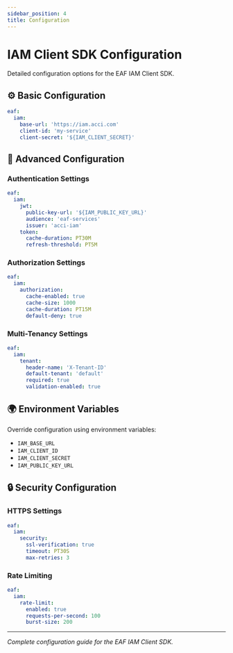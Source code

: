 ```yaml
---
sidebar_position: 4
title: Configuration
---
```


# IAM Client SDK Configuration

Detailed configuration options for the EAF IAM Client SDK.

## ⚙️ Basic Configuration

```yaml
eaf:
  iam:
    base-url: 'https://iam.acci.com'
    client-id: 'my-service'
    client-secret: '${IAM_CLIENT_SECRET}'
```

## 🔧 Advanced Configuration

### Authentication Settings

```yaml
eaf:
  iam:
    jwt:
      public-key-url: '${IAM_PUBLIC_KEY_URL}'
      audience: 'eaf-services'
      issuer: 'acci-iam'
    token:
      cache-duration: PT30M
      refresh-threshold: PT5M
```

### Authorization Settings

```yaml
eaf:
  iam:
    authorization:
      cache-enabled: true
      cache-size: 1000
      cache-duration: PT15M
      default-deny: true
```

### Multi-Tenancy Settings

```yaml
eaf:
  iam:
    tenant:
      header-name: 'X-Tenant-ID'
      default-tenant: 'default'
      required: true
      validation-enabled: true
```

## 🌍 Environment Variables

Override configuration using environment variables:

- `IAM_BASE_URL`
- `IAM_CLIENT_ID`
- `IAM_CLIENT_SECRET`
- `IAM_PUBLIC_KEY_URL`

## 🔒 Security Configuration

### HTTPS Settings

```yaml
eaf:
  iam:
    security:
      ssl-verification: true
      timeout: PT30S
      max-retries: 3
```

### Rate Limiting

```yaml
eaf:
  iam:
    rate-limit:
      enabled: true
      requests-per-second: 100
      burst-size: 200
```

---

_Complete configuration guide for the EAF IAM Client SDK._
